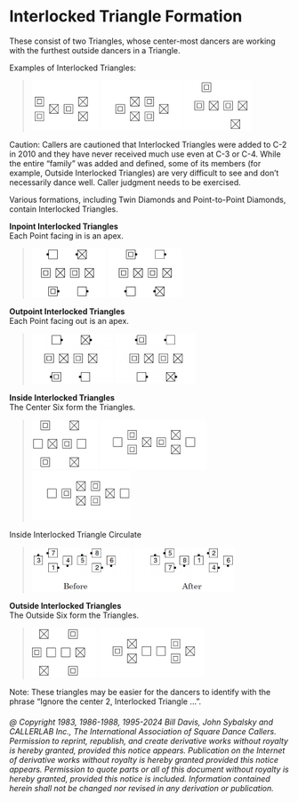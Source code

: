 
# Interlocked Triangle Formation

These consist of two Triangles, whose center-most dancers
are working with the furthest outside dancers in a Triangle.

Examples of Interlocked Triangles:

> 
> ![alt](interlocked_triangle_1a.png)
> ![alt](interlocked_triangle_1b.png)
> ![alt](interlocked_triangle_1c.png)
> 

Caution: Callers are cautioned that Interlocked Triangles
were added to C-2 in 2010 and they have never
received much use even at C-3 or C-4. 
While the entire “family” was added and defined, some of its members
(for example, Outside Interlocked Triangles) 
are very difficult to see and don’t necessarily dance well. Caller
judgment needs to be exercised.

Various formations, including Twin Diamonds and Point-to-Point Diamonds,
contain Interlocked Triangles.

**Inpoint Interlocked Triangles**  
Each Point facing in is an apex.

>
> ![alt](interlocked_triangle_6a.png)
> ![alt](interlocked_triangle_6b.png)
>

**Outpoint Interlocked Triangles**  
Each Point facing out is an apex.

>
> ![alt](interlocked_triangle_7a.png)
> ![alt](interlocked_triangle_7b.png)
>

**Inside Interlocked Triangles**  
The Center Six form the Triangles.

> 
> ![alt](interlocked_triangle_2a.png)
> ![alt](interlocked_triangle_2b.png)
> ![alt](interlocked_triangle_2c.png)
> 

Inside Interlocked Triangle Circulate

> 
> ![alt](interlocked_triangle_3a.png)
> ![alt](interlocked_triangle_3b.png)
> 

**Outside Interlocked Triangles**  
The Outside Six form the Triangles.

> 
> ![alt](interlocked_triangle_5a.png)
> ![alt](interlocked_triangle_5b.png)
> 

Note: These triangles may be easier for the dancers to identify
with the phrase “Ignore the center 2, Interlocked Triangle …”.

###### @ Copyright 1983, 1986-1988, 1995-2024 Bill Davis, John Sybalsky and CALLERLAB Inc., The International Association of Square Dance Callers. Permission to reprint, republish, and create derivative works without royalty is hereby granted, provided this notice appears. Publication on the Internet of derivative works without royalty is hereby granted provided this notice appears. Permission to quote parts or all of this document without royalty is hereby granted, provided this notice is included. Information contained herein shall not be changed nor revised in any derivation or publication.
